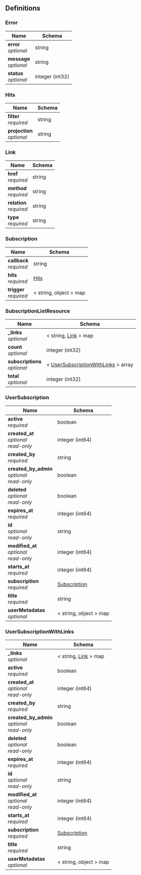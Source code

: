 
<a name="definitions"></a>
## Definitions

<a name="error"></a>
### Error

|Name|Schema|
|---|---|
|**error**  <br>*optional*|string|
|**message**  <br>*optional*|string|
|**status**  <br>*optional*|integer (int32)|


<a name="hits"></a>
### Hits

|Name|Schema|
|---|---|
|**filter**  <br>*required*|string|
|**projection**  <br>*optional*|string|


<a name="link"></a>
### Link

|Name|Schema|
|---|---|
|**href**  <br>*required*|string|
|**method**  <br>*required*|string|
|**relation**  <br>*required*|string|
|**type**  <br>*required*|string|


<a name="subscription"></a>
### Subscription

|Name|Schema|
|---|---|
|**callback**  <br>*required*|string|
|**hits**  <br>*required*|[Hits](#hits)|
|**trigger**  <br>*required*|< string, object > map|


<a name="subscriptionlistresource"></a>
### SubscriptionListResource

|Name|Schema|
|---|---|
|**_links**  <br>*optional*|< string, [Link](#link) > map|
|**count**  <br>*optional*|integer (int32)|
|**subscriptions**  <br>*optional*|< [UserSubscriptionWithLinks](#usersubscriptionwithlinks) > array|
|**total**  <br>*optional*|integer (int32)|


<a name="usersubscription"></a>
### UserSubscription

|Name|Schema|
|---|---|
|**active**  <br>*required*|boolean|
|**created_at**  <br>*optional*  <br>*read-only*|integer (int64)|
|**created_by**  <br>*required*|string|
|**created_by_admin**  <br>*optional*  <br>*read-only*|boolean|
|**deleted**  <br>*optional*  <br>*read-only*|boolean|
|**expires_at**  <br>*required*|integer (int64)|
|**id**  <br>*optional*  <br>*read-only*|string|
|**modified_at**  <br>*optional*  <br>*read-only*|integer (int64)|
|**starts_at**  <br>*required*|integer (int64)|
|**subscription**  <br>*required*|[Subscription](#subscription)|
|**title**  <br>*required*|string|
|**userMetadatas**  <br>*optional*|< string, object > map|


<a name="usersubscriptionwithlinks"></a>
### UserSubscriptionWithLinks

|Name|Schema|
|---|---|
|**_links**  <br>*optional*|< string, [Link](#link) > map|
|**active**  <br>*required*|boolean|
|**created_at**  <br>*optional*  <br>*read-only*|integer (int64)|
|**created_by**  <br>*required*|string|
|**created_by_admin**  <br>*optional*  <br>*read-only*|boolean|
|**deleted**  <br>*optional*  <br>*read-only*|boolean|
|**expires_at**  <br>*required*|integer (int64)|
|**id**  <br>*optional*  <br>*read-only*|string|
|**modified_at**  <br>*optional*  <br>*read-only*|integer (int64)|
|**starts_at**  <br>*required*|integer (int64)|
|**subscription**  <br>*required*|[Subscription](#subscription)|
|**title**  <br>*required*|string|
|**userMetadatas**  <br>*optional*|< string, object > map|



